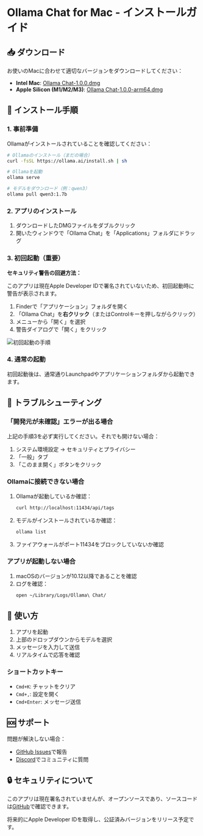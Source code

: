 # Ollama Chat for Mac - インストールガイド

## 📥 ダウンロード

お使いのMacに合わせて適切なバージョンをダウンロードしてください：

- **Intel Mac**: [Ollama Chat-1.0.0.dmg](dist/Ollama%20Chat-1.0.0.dmg)
- **Apple Silicon (M1/M2/M3)**: [Ollama Chat-1.0.0-arm64.dmg](dist/Ollama%20Chat-1.0.0-arm64.dmg)

## 🚀 インストール手順

### 1. 事前準備

Ollamaがインストールされていることを確認してください：

```bash
# Ollamaのインストール（まだの場合）
curl -fsSL https://ollama.ai/install.sh | sh

# Ollamaを起動
ollama serve

# モデルをダウンロード（例：qwen3）
ollama pull qwen3:1.7b
```

### 2. アプリのインストール

1. ダウンロードしたDMGファイルをダブルクリック
2. 開いたウィンドウで「Ollama Chat」を「Applications」フォルダにドラッグ

### 3. 初回起動（重要）

**セキュリティ警告の回避方法：**

このアプリは現在Apple Developer IDで署名されていないため、初回起動時に警告が表示されます。

1. Finderで「アプリケーション」フォルダを開く
2. 「Ollama Chat」を**右クリック**（またはControlキーを押しながらクリック）
3. メニューから「開く」を選択
4. 警告ダイアログで「開く」をクリック

![初回起動の手順](https://user-images.githubusercontent.com/xxx/xxx.png)

### 4. 通常の起動

初回起動後は、通常通りLaunchpadやアプリケーションフォルダから起動できます。

## 🔧 トラブルシューティング

### 「開発元が未確認」エラーが出る場合

上記の手順3を必ず実行してください。それでも開けない場合：

1. システム環境設定 → セキュリティとプライバシー
2. 「一般」タブ
3. 「このまま開く」ボタンをクリック

### Ollamaに接続できない場合

1. Ollamaが起動しているか確認：
   ```bash
   curl http://localhost:11434/api/tags
   ```

2. モデルがインストールされているか確認：
   ```bash
   ollama list
   ```

3. ファイアウォールがポート11434をブロックしていないか確認

### アプリが起動しない場合

1. macOSのバージョンが10.12以降であることを確認
2. ログを確認：
   ```bash
   open ~/Library/Logs/Ollama\ Chat/
   ```

## 📱 使い方

1. アプリを起動
2. 上部のドロップダウンからモデルを選択
3. メッセージを入力して送信
4. リアルタイムで応答を確認

### ショートカットキー

- `Cmd+K`: チャットをクリア
- `Cmd+,`: 設定を開く
- `Cmd+Enter`: メッセージ送信

## 🆘 サポート

問題が解決しない場合：

- [GitHub Issues](https://github.com/enablerdao/ollama-chat-ui/issues)で報告
- [Discord](https://discord.gg/enablerdao)でコミュニティに質問

## 🔒 セキュリティについて

このアプリは現在署名されていませんが、オープンソースであり、ソースコードは[GitHub](https://github.com/enablerdao/ollama-chat-ui)で確認できます。

将来的にApple Developer IDを取得し、公証済みバージョンをリリース予定です。